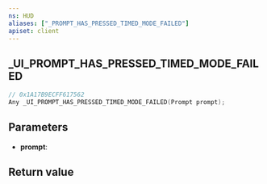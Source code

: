 ```yaml
---
ns: HUD
aliases: ["_PROMPT_HAS_PRESSED_TIMED_MODE_FAILED"]
apiset: client
---
```

## _UI_PROMPT_HAS_PRESSED_TIMED_MODE_FAILED

```c
// 0x1A17B9ECFF617562
Any _UI_PROMPT_HAS_PRESSED_TIMED_MODE_FAILED(Prompt prompt);
```


## Parameters
* **prompt**:

## Return value

